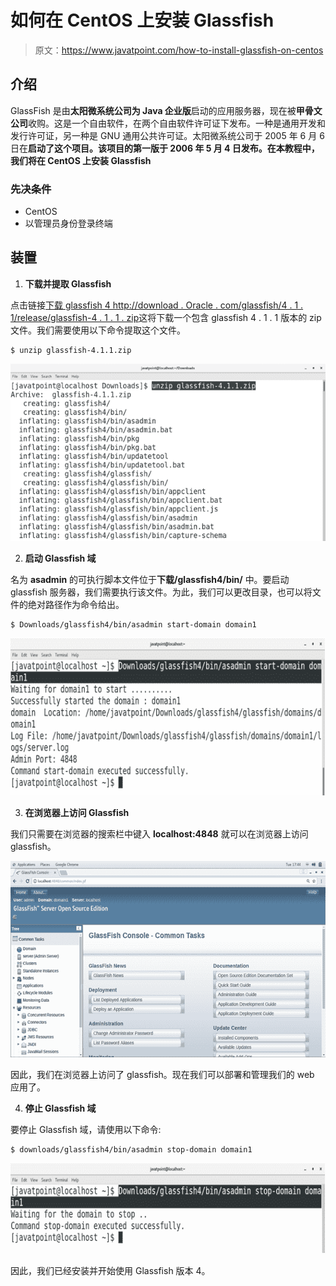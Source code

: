 # 如何在 CentOS 上安装 Glassfish

> 原文：<https://www.javatpoint.com/how-to-install-glassfish-on-centos>

## 介绍

GlassFish 是由**太阳微系统公司为 Java 企业版**启动的应用服务器，现在被**甲骨文公司**收购。这是一个自由软件，在两个自由软件许可证下发布。一种是通用开发和发行许可证，另一种是 GNU 通用公共许可证。太阳微系统公司于 2005 年 6 月 6 日在**启动了这个项目。该项目的第一版于 2006 年 5 月 4 日发布。在本教程中，我们将在 CentOS 上安装 Glassfish**

### 先决条件

*   CentOS
*   以管理员身份登录终端

## 装置

1) **下载并提取 Glassfish**

点击链接[下载 glassfish 4 http://download . Oracle . com/glassfish/4 . 1 . 1/release/glassfish-4 . 1 . 1 . zip](https://download.oracle.com/glassfish/4.1.1/release/glassfish-4.1.1.zip)这将下载一个包含 glassfish 4 . 1 . 1 版本的 zip 文件。我们需要使用以下命令提取这个文件。

```
$ unzip glassfish-4.1.1.zip 

```

![CentOS How to Install Glassfish on CentOS 1](img/bf5e62e2280f82037c3e6be5e39fc22f.png)

2) **启动 Glassfish 域**

名为 **asadmin** 的可执行脚本文件位于**下载/glassfish4/bin/** 中。要启动 glassfish 服务器，我们需要执行该文件。为此，我们可以更改目录，也可以将文件的绝对路径作为命令给出。

```
$ Downloads/glassfish4/bin/asadmin start-domain domain1

```

![CentOS How to Install Glassfish on CentOS 2](img/8dbc84e3c627abf6eb93b31159149341.png)

3) **在浏览器上访问 Glassfish**

我们只需要在浏览器的搜索栏中键入 **localhost:4848** 就可以在浏览器上访问 glassfish。

![CentOS How to Install Glassfish on CentOS 3](img/819739a7b74ab99ca7a5da3991b4a614.png)

因此，我们在浏览器上访问了 glassfish。现在我们可以部署和管理我们的 web 应用了。

4) **停止 Glassfish 域**

要停止 Glassfish 域，请使用以下命令:

```
$ downloads/glassfish4/bin/asadmin stop-domain domain1

```

![CentOS How to Install Glassfish on CentOS 4](img/d1f40b9abf729763e466fecb26ddc4f7.png)

因此，我们已经安装并开始使用 Glassfish 版本 4。